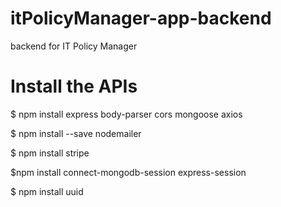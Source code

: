 # itPolicyManager-app-backend
backend for IT Policy Manager

# Install the APIs
$ npm install express body-parser cors mongoose axios

$ npm install --save nodemailer

$ npm install stripe

$npm install connect-mongodb-session express-session

$ npm install uuid
